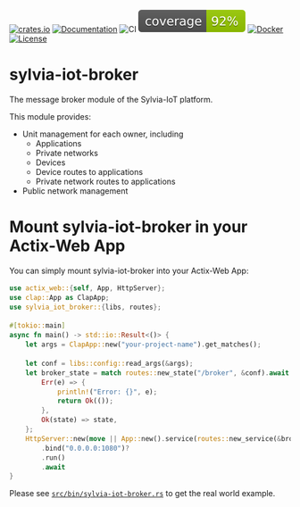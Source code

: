 [![crates.io](https://img.shields.io/crates/v/sylvia-iot-broker)](https://crates.io/crates/sylvia-iot-broker)
[![Documentation](https://docs.rs/sylvia-iot-broker/badge.svg)](https://docs.rs/sylvia-iot-broker)
![CI](https://github.com/woofdogtw/sylvia-iot-core/actions/workflows/build-test.yaml/badge.svg)
[![Coverage](https://raw.githubusercontent.com/woofdogtw/sylvia-iot-core/gh-pages/docs/coverage/sylvia-iot-broker/badges/flat.svg)](https://woofdogtw.github.io/sylvia-iot-core/coverage/sylvia-iot-broker/)
[![Docker](https://img.shields.io/docker/v/woofdogtw/sylvia-iot-broker?label=docker&logo=docker)](https://hub.docker.com/r/woofdogtw/sylvia-iot-broker)
[![License](https://img.shields.io/badge/license-MIT-blue.svg)](LICENSE)

# sylvia-iot-broker

The message broker module of the Sylvia-IoT platform.

This module provides:

- Unit management for each owner, including
    - Applications
    - Private networks
    - Devices
    - Device routes to applications
    - Private network routes to applications
- Public network management

# Mount sylvia-iot-broker in your Actix-Web App

You can simply mount sylvia-iot-broker into your Actix-Web App:

```rust
use actix_web::{self, App, HttpServer};
use clap::App as ClapApp;
use sylvia_iot_broker::{libs, routes};

#[tokio::main]
async fn main() -> std::io::Result<()> {
    let args = ClapApp::new("your-project-name").get_matches();

    let conf = libs::config::read_args(&args);
    let broker_state = match routes::new_state("/broker", &conf).await {
        Err(e) => {
            println!("Error: {}", e);
            return Ok(());
        },
        Ok(state) => state,
    };
    HttpServer::new(move || App::new().service(routes::new_service(&broker_state)))
        .bind("0.0.0.0:1080")?
        .run()
        .await
}
```

Please see [`src/bin/sylvia-iot-broker.rs`](src/bin/sylvia-iot-broker.rs) to get the real world example.
